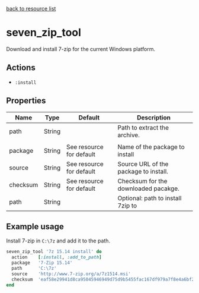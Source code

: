 [back to resource list](https://github.com/sous-chefs/seven_zip#resources)

# seven_zip_tool

Download and install 7-zip for the current Windows platform.

## Actions

- `:install`

## Properties

| Name     | Type   | Default                  | Description                           |
| -------- | ------ | ------------------------ | ------------------------------------- |
| path     | String |                          | Path to extract the archive.          |
|          |        |                          |                                       |
| package  | String | See resource for default | Name of the package to install        |
| source   | String | See resource for default | Source URL of the package to install. |
| checksum | String | See resource for default | Checksum for the downloaded pacakge.  |
| path     | String |                          | Optional: path to install 7zip to     |

## Example usage

Install 7-zip in `C:\7z` and add it to the path.

```ruby
seven_zip_tool '7z 15.14 install' do
  action    [:install, :add_to_path]
  package   '7-Zip 15.14'
  path      'C:\7z'
  source    'http://www.7-zip.org/a/7z1514.msi'
  checksum  'eaf58e29941d8ca95045946949d75d9b5455fac167df979a7f8e4a6bf2d39680'
end
```

